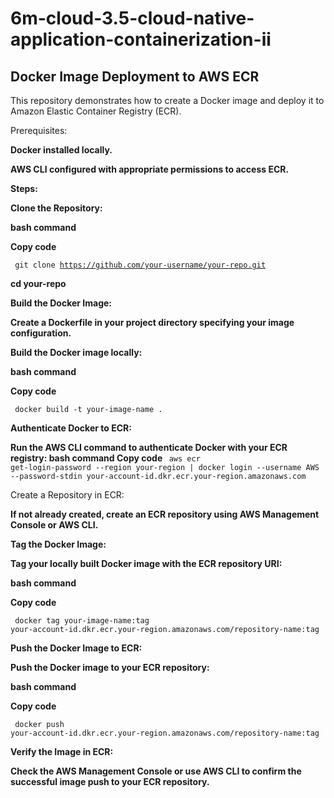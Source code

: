 # 6m-cloud-3.5-cloud-native-application-containerization-ii

## Docker Image Deployment to AWS ECR ## 
This repository demonstrates how to create a Docker image and deploy it to Amazon Elastic Container Registry (ECR).

<div>Prerequisites:</div>

**Docker installed locally.**

<b>AWS CLI configured with appropriate permissions to access ECR.</b>

<b>Steps:</b>

<b>Clone the Repository:</b>

<b> bash command </b>

<b> Copy code </b>

<code> git clone <url>https://github.com/your-username/your-repo.git </url></code>

<b> cd your-repo </b>

<b> Build the Docker Image: </b>

<b> Create a Dockerfile in your project directory specifying your image configuration. </b>

<b> Build the Docker image locally: </b>

<b> bash command </b>

<b> Copy code </b>

<code> docker build -t your-image-name . </code> 

<b> Authenticate Docker to ECR: </b>

<b> Run the AWS CLI command to authenticate Docker with your ECR registry: </b>
<b> bash command  </b>
<b> Copy code  </b>
<code> aws ecr get-login-password --region your-region | docker login --username AWS --password-stdin your-account-id.dkr.ecr.your-region.amazonaws.com </code>

Create a Repository in ECR: 

<b> If not already created, create an ECR repository using AWS Management Console or AWS CLI. </b>

<b> Tag the Docker Image: </b>

<b> Tag your locally built Docker image with the ECR repository URI: </b>

<b> bash command </b>

<b> Copy code </b>

<code> docker tag your-image-name:tag your-account-id.dkr.ecr.your-region.amazonaws.com/repository-name:tag </code>

<b> Push the Docker Image to ECR: </b>

<b> Push the Docker image to your ECR repository: </b>

<b> bash command </b>

<b> Copy code </b>

<code> docker push your-account-id.dkr.ecr.your-region.amazonaws.com/repository-name:tag </code>

<b>Verify the Image in ECR:</b>

<b>Check the AWS Management Console or use AWS CLI to confirm the successful image push to your ECR repository.</b>
